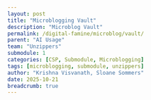 ```yaml
---
layout: post
title: "Microblogging Vault"
description: "Microblog Vault"
permalink: /digital-famine/microblog/vault/
parent: "AI Usage"
team: "Unzippers"
submodule: 1
categories: [CSP, Submodule, Microblogging]
tags: [microblogging, submodule, unzippers]
author: "Krishna Visvanath, Sloane Sommers"
date: 2025-10-21
breadcrumb: true
---
```


